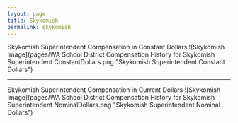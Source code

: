 ```yaml
---
layout: page
title: Skykomish
permalink: skykomish
---
```



Skykomish Superintendent Compensation in Constant Dollars
![Skykomish Image](pages/WA School District Compensation History for Skykomish Superintendent ConstantDollars.png "Skykomish Superintendent Constant Dollars")
___

Skykomish Superintendent Compensation in Current Dollars
![Skykomish Image](pages/WA School District Compensation History for Skykomish Superintendent NominalDollars.png "Skykomish Superintendent Nominal Dollars")